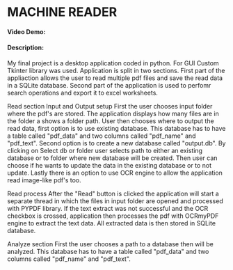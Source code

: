 # MACHINE READER

#### Video Demo: <URL HERE>

#### Description:

My final project is a desktop application coded in python. For GUI Custom Tkinter library was used. Application is split in two sections. First part of the appliaction allows the user to read multiple pdf files and save the read data in a SQLite database. Second part of the application is used to perfomr search operations and export it to excel worksheets.

Read section
Input and Output setup
First the user chooses input folder where the pdf's are stored. The application displays how many files are in the folder a shows a folder path.
User then chooses where to output the read data, first option is to use existing database. This database has to have a table called "pdf_data" and two columns called "pdf_name" and "pdf_text". Second option is to create a new database called "output.db".
By clicking on Select db or folder user selects path to either an existing database or to folder where new database will be created.
Then user can choose if he wants to update the data in the existing database or to not update.
Lastly there is an option to use OCR engine to allow the application read image-like pdf's too.

Read process
After the "Read" button is clicked the application will start a separate thread in which the files in input folder are opened and processed with PYPDF library. If the text extract was not successful and the OCR checkbox is crossed, application then processes the pdf with OCRmyPDF engine to extract the text data.
All extracted data is then stored in SQLite database.

Analyze section
First the user chooses a path to a database then will be analyzed. This database has to have a table called "pdf_data" and two columns called "pdf_name" and "pdf_text".
